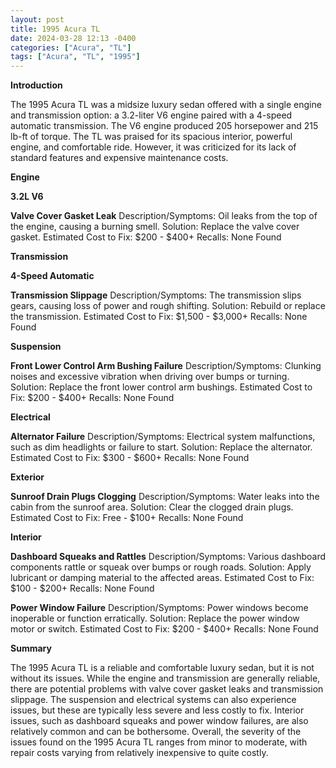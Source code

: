 ```yaml
---
layout: post
title: 1995 Acura TL
date: 2024-03-28 12:13 -0400
categories: ["Acura", "TL"]
tags: ["Acura", "TL", "1995"]
---
```

**Introduction**

The 1995 Acura TL was a midsize luxury sedan offered with a single engine and transmission option: a 3.2-liter V6 engine paired with a 4-speed automatic transmission. The V6 engine produced 205 horsepower and 215 lb-ft of torque. The TL was praised for its spacious interior, powerful engine, and comfortable ride. However, it was criticized for its lack of standard features and expensive maintenance costs.

**Engine**

**3.2L V6**

**Valve Cover Gasket Leak**
Description/Symptoms: Oil leaks from the top of the engine, causing a burning smell.
Solution: Replace the valve cover gasket.
Estimated Cost to Fix: $200 - $400+
Recalls: None Found

**Transmission**

**4-Speed Automatic**

**Transmission Slippage**
Description/Symptoms: The transmission slips gears, causing loss of power and rough shifting.
Solution: Rebuild or replace the transmission.
Estimated Cost to Fix: $1,500 - $3,000+
Recalls: None Found

**Suspension**

**Front Lower Control Arm Bushing Failure**
Description/Symptoms: Clunking noises and excessive vibration when driving over bumps or turning.
Solution: Replace the front lower control arm bushings.
Estimated Cost to Fix: $200 - $400+
Recalls: None Found

**Electrical**

**Alternator Failure**
Description/Symptoms: Electrical system malfunctions, such as dim headlights or failure to start.
Solution: Replace the alternator.
Estimated Cost to Fix: $300 - $600+
Recalls: None Found

**Exterior**

**Sunroof Drain Plugs Clogging**
Description/Symptoms: Water leaks into the cabin from the sunroof area.
Solution: Clear the clogged drain plugs.
Estimated Cost to Fix: Free - $100+
Recalls: None Found

**Interior**

**Dashboard Squeaks and Rattles**
Description/Symptoms: Various dashboard components rattle or squeak over bumps or rough roads.
Solution: Apply lubricant or damping material to the affected areas.
Estimated Cost to Fix: $100 - $200+
Recalls: None Found

**Power Window Failure**
Description/Symptoms: Power windows become inoperable or function erratically.
Solution: Replace the power window motor or switch.
Estimated Cost to Fix: $200 - $400+
Recalls: None Found

**Summary**

The 1995 Acura TL is a reliable and comfortable luxury sedan, but it is not without its issues. While the engine and transmission are generally reliable, there are potential problems with valve cover gasket leaks and transmission slippage. The suspension and electrical systems can also experience issues, but these are typically less severe and less costly to fix. Interior issues, such as dashboard squeaks and power window failures, are also relatively common and can be bothersome. Overall, the severity of the issues found on the 1995 Acura TL ranges from minor to moderate, with repair costs varying from relatively inexpensive to quite costly.
